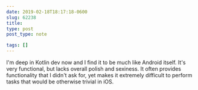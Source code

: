 ```yaml
---
date: 2019-02-18T18:17:18-0600
slug: 62238
title: 
type: post
post_type: note

tags: []
---
```

I'm deep in Kotlin dev now and I find it to be much like Android itself. It's very functional, but lacks overall polish and sexiness. It often provides functionality that I didn't ask for, yet makes it extremely difficult to perform tasks that would be otherwise trivial in iOS.



